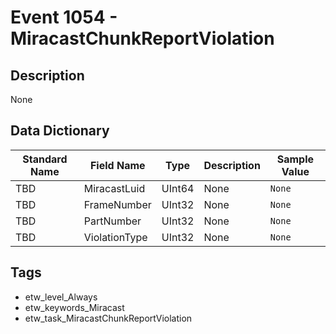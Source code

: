 # Event 1054 - MiracastChunkReportViolation

## Description
None

## Data Dictionary
|Standard Name|Field Name|Type|Description|Sample Value|
|---|---|---|---|---|
|TBD|MiracastLuid|UInt64|None|`None`|
|TBD|FrameNumber|UInt32|None|`None`|
|TBD|PartNumber|UInt32|None|`None`|
|TBD|ViolationType|UInt32|None|`None`|

## Tags
* etw_level_Always
* etw_keywords_Miracast
* etw_task_MiracastChunkReportViolation